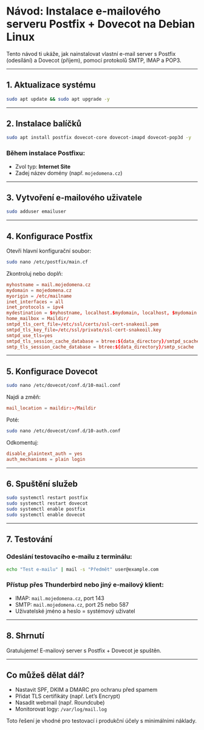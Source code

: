 # Návod: Instalace e-mailového serveru Postfix + Dovecot na Debian Linux

Tento návod ti ukáže, jak nainstalovat vlastní e-mail server s Postfix (odesílání) a Dovecot (příjem), pomocí protokolů SMTP, IMAP a POP3.

---

## 1. Aktualizace systému

```bash
sudo apt update && sudo apt upgrade -y
```

---

## 2. Instalace balíčků

```bash
sudo apt install postfix dovecot-core dovecot-imapd dovecot-pop3d -y
```

### Během instalace Postfixu:

- Zvol typ: **Internet Site**
- Zadej název domény (např. `mojedomena.cz`)

---

## 3. Vytvoření e-mailového uživatele

```bash
sudo adduser emailuser
```

---

## 4. Konfigurace Postfix

Otevři hlavní konfigurační soubor:

```bash
sudo nano /etc/postfix/main.cf
```

Zkontroluj nebo doplň:

```conf
myhostname = mail.mojedomena.cz
mydomain = mojedomena.cz
myorigin = /etc/mailname
inet_interfaces = all
inet_protocols = ipv4
mydestination = $myhostname, localhost.$mydomain, localhost, $mydomain
home_mailbox = Maildir/
smtpd_tls_cert_file=/etc/ssl/certs/ssl-cert-snakeoil.pem
smtpd_tls_key_file=/etc/ssl/private/ssl-cert-snakeoil.key
smtpd_use_tls=yes
smtpd_tls_session_cache_database = btree:${data_directory}/smtpd_scache
smtp_tls_session_cache_database = btree:${data_directory}/smtp_scache
```

---

## 5. Konfigurace Dovecot

```bash
sudo nano /etc/dovecot/conf.d/10-mail.conf
```

Najdi a změň:

```conf
mail_location = maildir:~/Maildir
```

Poté:

```bash
sudo nano /etc/dovecot/conf.d/10-auth.conf
```

Odkomentuj:

```conf
disable_plaintext_auth = yes
auth_mechanisms = plain login
```

---

## 6. Spuštění služeb

```bash
sudo systemctl restart postfix
sudo systemctl restart dovecot
sudo systemctl enable postfix
sudo systemctl enable dovecot
```

---

## 7. Testování

### Odeslání testovacího e-mailu z terminálu:

```bash
echo "Test e-mailu" | mail -s "Předmět" user@example.com
```

### Přístup přes Thunderbird nebo jiný e-mailový klient:

- IMAP: `mail.mojedomena.cz`, port 143
- SMTP: `mail.mojedomena.cz`, port 25 nebo 587
- Uživatelské jméno a heslo = systémový uživatel

---

## 8. Shrnutí

Gratulujeme! E-mailový server s Postfix + Dovecot je spuštěn.

---

## Co můžeš dělat dál?

- Nastavit SPF, DKIM a DMARC pro ochranu před spamem
- Přidat TLS certifikáty (např. Let’s Encrypt)
- Nasadit webmail (např. Roundcube)
- Monitorovat logy: `/var/log/mail.log`

Toto řešení je vhodné pro testovací i produkční účely s minimálními náklady.

